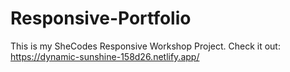 # Responsive-Portfolio
This is my SheCodes Responsive Workshop Project.
Check it out: https://dynamic-sunshine-158d26.netlify.app/
